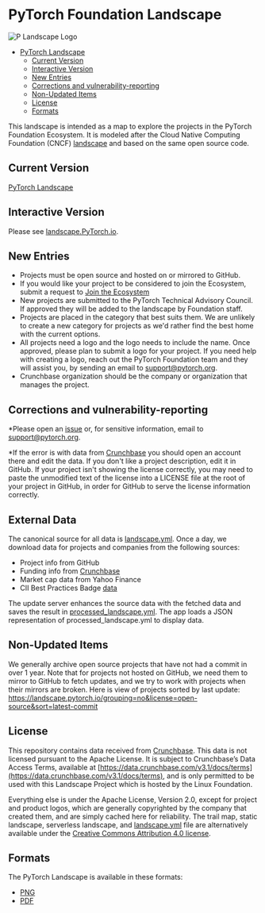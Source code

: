 # PyTorch Foundation Landscape

![P Landscape Logo](https://raw.githubusercontent.com/pytorch/pytorch/0d4cedaa47c7ee22042eb24e87eb3cfe95502404/docs/source/_static/img/pytorch-logo-dark.svg)

- [PyTorch Landscape](#pytorch-foundation-landscape)
  * [Current Version](#current-version)
  * [Interactive Version](#interactive-version)
  * [New Entries](#new-entries)
  * [Corrections and vulnerability-reporting](#Corrections-and-vulnerability-reporting)
  * [Non-Updated Items](#non-updated-items)
  * [License](#license)
  * [Formats](#formats)

This landscape is intended as a map to explore the projects in the PyTorch Foundation Ecosystem. It is modeled after the Cloud Native Computing Foundation (CNCF) [landscape](https://landscape.cncf.io) and based on the same open source code.

## Current Version

[PyTorch Landscape](https://landscape.pytorch.io/images/landscape.png)

## Interactive Version

Please see [landscape.PyTorch.io](https://landscape.pytorch.io).

## New Entries

* Projects must be open source and hosted on or mirrored to GitHub.
* If you would like your project to be considered to join the Ecosystem, submit a request to [Join the Ecosystem](https://pytorch.org/ecosystem/join)
* New projects are submitted to the PyTorch Technical Advisory Council.  If approved they will be added to the landscape by Foundation staff. 
* Projects are placed in the category that best suits them. We are unlikely to create a new category for projects as we'd rather find the best home with the current options.
* All projects need a logo and the logo needs to include the name. Once approved, please plan to submit a logo for your project.  If you need help with creating a logo, reach out the PyTorch Foundation team and they will assist you, by sending an email to support@pytorch.org. 
* Crunchbase organization should be the company or organization that manages the project. 


## Corrections and vulnerability-reporting
*Please open an [issue](https://github.com/pytorch/landscape/issues/new) or, for sensitive information, email  to support@pytorch.org.  

*If the error is with data from [Crunchbase](https://www.crunchbase.com/) you should open an account there and edit the data. If you don't like a project description, edit it in GitHub. If your project isn't showing the license correctly, you may need to paste the unmodified text of the license into a LICENSE file at the root of your project in GitHub, in order for GitHub to serve the license information correctly.

## External Data

The canonical source for all data is [landscape.yml](landscape.yml). Once a day, we download data for projects and companies from the following sources:

* Project info from GitHub
* Funding info from [Crunchbase](https://www.crunchbase.com/)
* Market cap data from Yahoo Finance
* CII Best Practices Badge [data](https://bestpractices.coreinfrastructure.org/)

The update server enhances the source data with the fetched data and saves the result in [processed_landscape.yml](processed_landscape.yml). The app loads a JSON representation of processed_landscape.yml to display data.

## Non-Updated Items

We generally archive open source projects that have not had a commit in over 1 year. Note that for projects not hosted on GitHub, we need them to mirror to GitHub to fetch updates, and we try to work with projects when their mirrors are broken. Here is view of projects sorted by last update: https://landscape.pytorch.io/grouping=no&license=open-source&sort=latest-commit

## License

This repository contains data received from [Crunchbase](http://www.crunchbase.com). This data is not licensed pursuant to the Apache License. It is subject to Crunchbase’s Data Access Terms, available at [https://data.crunchbase.com/v3.1/docs/terms](https://data.crunchbase.com/v3.1/docs/terms), and is only permitted to be used with this Landscape Project which is hosted by the Linux Foundation.

Everything else is under the Apache License, Version 2.0, except for project and product logos, which are generally copyrighted by the company that created them, and are simply cached here for reliability. The trail map, static landscape, serverless landscape, and [landscape.yml](landscape.yml) file are alternatively available under the [Creative Commons Attribution 4.0 license](https://creativecommons.org/licenses/by/4.0/).

## Formats

The PyTorch Landscape is available in these formats:

* [PNG](https://landscape.pytorch.io/images/landscape.png)
* [PDF](https://landscape.pytorch.io/images/landscape.pdf)


